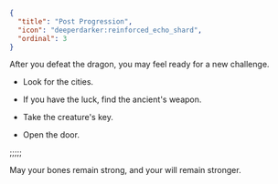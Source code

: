 ```json
{
  "title": "Post Progression",
  "icon": "deeperdarker:reinforced_echo_shard",
  "ordinal": 3
}
```

After you defeat the dragon, you may feel ready for a new challenge.

- Look for the cities.

- If you have the luck, find the ancient's weapon.

- Take the creature's key.

- Open the door.

;;;;;

May your bones remain strong, and your will remain stronger.